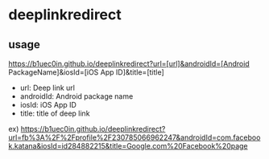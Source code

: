 # deeplinkredirect

## usage
https://b1uec0in.github.io/deeplinkredirect?url=[url]&androidId=[Android PackageName]&iosId=[iOS App ID]&title=[title]

* url: Deep link url
* androidId: Android package name
* iosId: iOS App ID
* title: title of deep link

ex)
https://b1uec0in.github.io/deeplinkredirect?url=fb%3A%2F%2Fprofile%2F230785066962247&androidId=com.facebook.katana&iosId=id284882215&title=Google.com%20Facebook%20page

